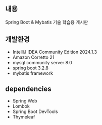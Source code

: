 ## 내용 
Spring Boot & Mybatis 기술 학습용 게시판
## 개발환경
- IntelliJ IDEA Community Edition 2024.1.3
- Amazon Corretto 21
- mysql community server 8.0
- spring boot 3.2.8
- mybatis framework
## dependencies
- Spring Web
- Lombok
- Spring Boot DevTools
- Thymeleaf
